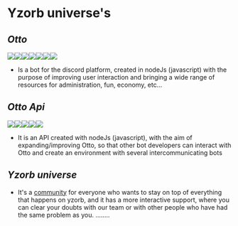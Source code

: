 # Yzorb universe's

***Otto***
-
![](https://img.shields.io/badge/JavaScript-323330?style=for-the-badge&logo=javascript&logoColor=F7DF1E)![](https://img.shields.io/badge/MongoDB-4EA94B?style=for-the-badge&logo=mongodb&logoColor=white)![](https://img.shields.io/badge/Twitch-9146FF?style=for-the-badge&logo=twitch&logoColor=white)![](https://img.shields.io/badge/YouTube-FF0000?style=for-the-badge&logo=youtube&logoColor=white)![](https://img.shields.io/badge/Twitter-1DA1F2?style=for-the-badge&logo=twitter&logoColor=white)![](https://img.shields.io/badge/Discord-5865F2?style=for-the-badge&logo=discord&logoColor=white)![](https://img.shields.io/badge/JWT-000000?style=for-the-badge&logo=JSON%20web%20tokens&logoColor=white)
* Is a bot for the discord platform, created in nodeJs (javascript) with the purpose of improving user interaction and bringing a wide range of resources for administration, fun, economy, etc...

***Otto Api***
-
![](https://img.shields.io/badge/JavaScript-323330?style=for-the-badge&logo=javascript&logoColor=F7DF1E)![](https://img.shields.io/badge/Express.js-000000?style=for-the-badge&logo=express&logoColor=white)![](https://img.shields.io/badge/MongoDB-4EA94B?style=for-the-badge&logo=mongodb&logoColor=white)![](https://img.shields.io/badge/JWT-000000?style=for-the-badge&logo=JSON%20web%20tokens&logoColor=white)![](https://img.shields.io/badge/redis-%23DD0031.svg?&style=for-the-badge&logo=redis&logoColor=white)
*  It is an API created with nodeJs (javascript), with the aim of expanding/improving Otto, so that other bot developers can interact with Otto and create an environment with several intercommunicating bots

***Yzorb universe***
-

* It's a [community](https://discord.gg/eSArGamzeT) for everyone who wants to stay on top of everything that happens on yzorb, and it has a more interactive support, where you can clear your doubts with our team or with other people who have had the same problem as you.
........